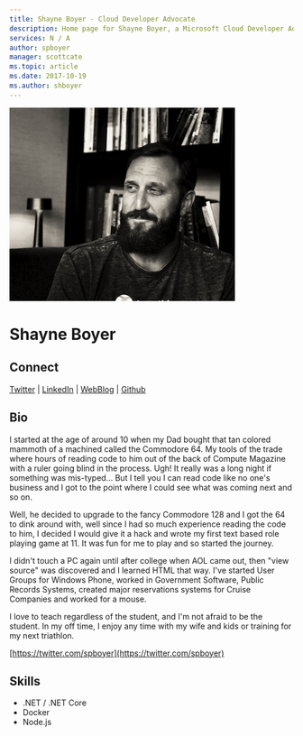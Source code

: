 ```yaml
---
title: Shayne Boyer - Cloud Developer Advocate
description: Home page for Shayne Boyer, a Microsoft Cloud Developer Advocate
services: N / A
author: spboyer
manager: scottcate
ms.topic: article
ms.date: 2017-10-19
ms.author: shboyer
---
```


![Image of Shayne Boyer](media/profiles/shayne-boyer.png)

# Shayne Boyer


## Connect
[Twitter](https://twitter.com/spboyer ) | [LinkedIn](https://linkedin.com/in/shayneboyer ) | [WebBlog](https://tattoocoder.com) | [Github](https://github.com/spboyer )

## Bio

I started at the age of around 10 when my Dad bought that tan colored mammoth of a machined called the Commodore 64. My tools of the trade where hours of reading code to him out of the back of Compute Magazine with a ruler going blind in the process. Ugh! It really was a long night if something was mis-typed... But I tell you I can read code like no one's business and I got to the point where I could see what was coming next and so on.

Well, he decided to upgrade to the fancy Commodore 128 and I got the 64 to dink around with, well since I had so much experience reading the code to him, I decided I would give it a hack and wrote my first text based role playing game at 11. It was fun for me to play and so started the journey.

I didn't touch a PC again until after college when AOL came out, then "view source" was discovered and I learned HTML that way. I've started User Groups for Windows Phone, worked in Government Software, Public Records Systems, created major reservations systems for Cruise Companies and worked for a mouse.

I love to teach regardless of the student, and I'm not afraid to be the student. In my off time, I enjoy any time with my wife and kids or training for my next triathlon.

[https://twitter.com/spboyer](https://twitter.com/spboyer)

## Skills

* .NET / .NET Core
* Docker
* Node.js